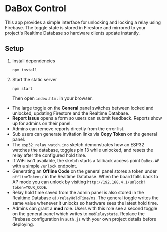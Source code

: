# DaBox Control

This app provides a simple interface for unlocking and locking a relay using Firebase. The toggle state is stored in Firestore and mirrored to your project's Realtime Database so hardware clients update instantly.

## Setup

1. Install dependencies
   ```bash
   npm install
   ```
2. Start the static server
   ```bash
   npm start
   ```
   Then open `index.html` in your browser.
- The large toggle on the **General** panel switches between locked and unlocked, updating Firestore and the Realtime Database.
- **Report Issue** opens a form so users can submit feedback. Reports show up for admins on their panel.
- Admins can remove reports directly from the error list.
- Sub users can generate invitation links via **Copy Token** on the general panel.
- The `esp32_relay_watch.ino` sketch demonstrates how an ESP32 watches the database, toggles pin 13 while unlocked, and resets the relay after the configured hold time.
- If WiFi isn't available, the sketch starts a fallback access point `DaBox-AP` with a simple `/unlock` endpoint.
- Generating an **Offline Code** on the general panel stores a token under `offlineTokens/` in the Realtime Database. When the board falls back to AP mode you can unlock by visiting `http://192.168.4.1/unlock?token=YOUR_CODE`.
- Relay hold time saved from the admin panel is also stored in the Realtime Database at `/relayHoldTime/ms`. The general toggle writes the same value whenever it unlocks so hardware sees the latest hold time.
- Admins can grant a **med** role. Users with this role see a second toggle on the general panel which writes to `medRelaystate`.
Replace the Firebase configuration in `auth.js` with your own project details before deploying.
